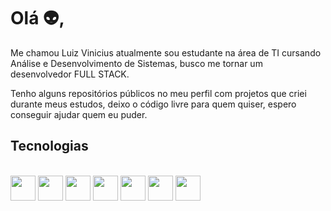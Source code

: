 <h1>Olá 👽, </h1>

Me chamou Luiz Vinicius atualmente sou estudante na área de TI cursando Análise e Desenvolvimento de Sistemas, busco me tornar um desenvolvedor FULL STACK.

Tenho alguns repositórios públicos no meu perfil com projetos que criei durante meus estudos, deixo o código livre para quem quiser, espero conseguir ajudar quem eu puder.
<h2> Tecnologias </h2>

<div style="display: inline_block"><br>
  <img aling="center" height='40' width='40' src="https://cdn.jsdelivr.net/gh/devicons/devicon/icons/python/python-original.svg" /> 
  <img aling="center" height='40' width='40' src="https://cdn.jsdelivr.net/gh/devicons/devicon/icons/javascript/javascript-original.svg" />
  <img aling="center" height='40' width='40' src="https://cdn.jsdelivr.net/gh/devicons/devicon/icons/nodejs/nodejs-original.svg" />
  <img aling="center" height='40' width='40' src="https://cdn.jsdelivr.net/gh/devicons/devicon/icons/html5/html5-original.svg" />
  <img aling="center" height='40' width='40' src="https://cdn.jsdelivr.net/gh/devicons/devicon/icons/css3/css3-original.svg" />
  <img aling="center" height='40' width='40' src="https://cdn.jsdelivr.net/gh/devicons/devicon/icons/bootstrap/bootstrap-original.svg" />
  <img aling="center" height='40' width='40' src="https://cdn.jsdelivr.net/gh/devicons/devicon/icons/mysql/mysql-original.svg" />               
</div>
 

          
          
